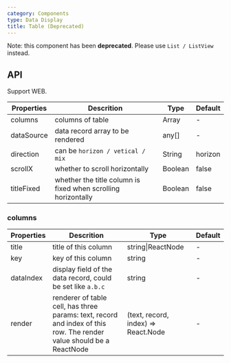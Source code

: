 ```yaml
---
category: Components
type: Data Display
title: Table (Deprecated)
---
```


Note: this component has been **deprecated**. Please use `List / ListView` instead.


## API

Support WEB.

Properties | Descrition | Type | Default
-----------|------------|------|--------
| columns     | columns of table   | Array   |    -       |
| dataSource  | data record array to be rendered | any[]  |  -   |
| direction   | can be `horizon / vetical / mix`    | String | horizon   |
| scrollX     | whether to scroll horizontally    |  Boolean   |    false    |
| titleFixed  | whether the title column is fixed when scrolling horizontally   | Boolean   | false      |

### columns

Properties | Descrition | Type | Default
-----------|------------|------|--------
| title  | title of this column    | string\|ReactNode  |  -  |
| key    | key of this column | string          | - |
| dataIndex  | display field of the data record, could be set like `a.b.c` | string | - |
| render | renderer of table cell, has three params: text, record and index of this row. The render value should be a ReactNode  | (text, record, index) => React.Node | - |
